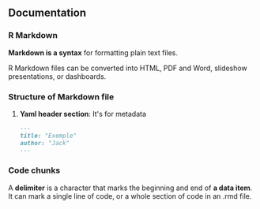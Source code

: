## Documentation

### R Markdown

**Markdown is a syntax** for formatting plain text files.

R Markdown files can be converted into HTML, PDF and Word, slideshow presentations, or dashboards.

### Structure of Markdown file

1. **Yaml header section**: It's for metadata

   ```markdown
   ---
   title: "Exemple"
   author: "Jack"
   ---
   ```

### Code chunks

A **delimiter** is a character that marks the beginning and end of **a data item**. It can mark a single line of code, or a whole section of code in an .rmd file.
